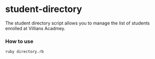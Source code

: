 # student-directory
The student directory script allows you to manage the list of students enrolled at Villians Acadmey.

### How to use 
```shell
ruby directory.rb
```